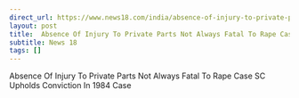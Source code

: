 ```yaml
---
direct_url: https://www.news18.com/india/absence-of-injury-to-private-parts-not-always-fatal-to-rape-case-sc-upholds-conviction-in-1984-case-9256109.html
layout: post
title:  Absence Of Injury To Private Parts Not Always Fatal To Rape Case   SC Upholds Conviction In 1984 Case
subtitle: News 18
tags: []
---
```


 Absence Of Injury To Private Parts Not Always Fatal To Rape Case   SC Upholds Conviction In 1984 Case
